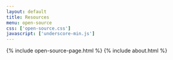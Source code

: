 ```yaml
---
layout: default
title: Resources
menu: open-source
css: ['open-source.css']
javascript: ['underscore-min.js']
---
```

{% include open-source-page.html %}
{% include about.html %}